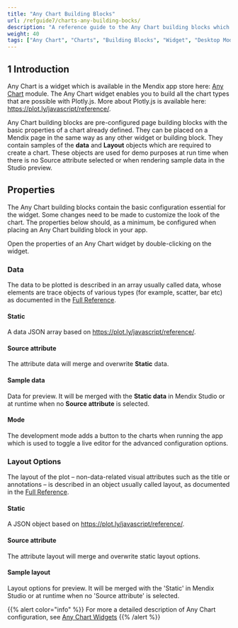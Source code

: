 ```yaml
---
title: "Any Chart Building Blocks"
url: /refguide7/charts-any-building-bocks/
description: "A reference guide to the Any Chart building blocks which are provided as part of the Any Chart widget"
weight: 40
tags: ["Any Chart", "Charts", "Building Blocks", "Widget", "Desktop Modeler"]
---
```


## 1 Introduction

Any Chart is a widget which is available in the Mendix app store here: [Any Chart](/appstore/modules/any-chart/) module. The Any Chart widget enables you to build all the chart types that are possible with Plotly.js. More about Plotly.js is available here: https://plot.ly/javascript/reference/.

Any Chart building blocks are pre-configured page building blocks with the basic properties of a chart already defined. They can be placed on a Mendix page in the same way as any other widget or building block. They contain samples of the **data** and **Layout** objects which are required to create a chart. These objects are used for demo purposes at run time when there is no Source attribute selected or when rendering sample data in the Studio preview.

## Properties

The Any Chart building blocks contain the basic configuration essential for the widget. Some changes need to be made to customize the look of the chart. The properties below should, as a minimum, be configured when placing an Any Chart building block in your app.

Open the properties of an Any Chart widget by double-clicking on the widget.

### Data

The data to be plotted is described in an array usually called data, whose elements are trace objects of various types (for example, scatter, bar etc) as documented in the [Full Reference](https://plot.ly/javascript/reference).

#### Static

A data JSON array based on https://plot.ly/javascript/reference/.

#### Source attribute

The attribute data will merge and overwrite **Static** data.

#### Sample data

Data for preview. It will be merged with the **Static data** in Mendix Studio or at runtime when no **Source attribute** is selected.

#### Mode

The development mode adds a button to the charts when running the app which is used to toggle a live editor for the advanced configuration options.

### Layout Options

The layout of the plot – non-data-related visual attributes such as the title or annotations – is described in an object usually called layout, as documented in the [Full Reference](https://plot.ly/javascript/reference/#layout).

#### Static

A JSON object based on https://plot.ly/javascript/reference/.

#### Source attribute

The attribute layout will merge and overwrite static layout options.

#### Sample layout

Layout options for preview. It will be merged with the 'Static' in Mendix Studio or at runtime when no 'Source attribute' is selected.

{{% alert color="info" %}}
For more a detailed description of Any Chart configuration, see [Any Chart Widgets](/refguide7/charts-any-configuration/)
{{% /alert %}}

